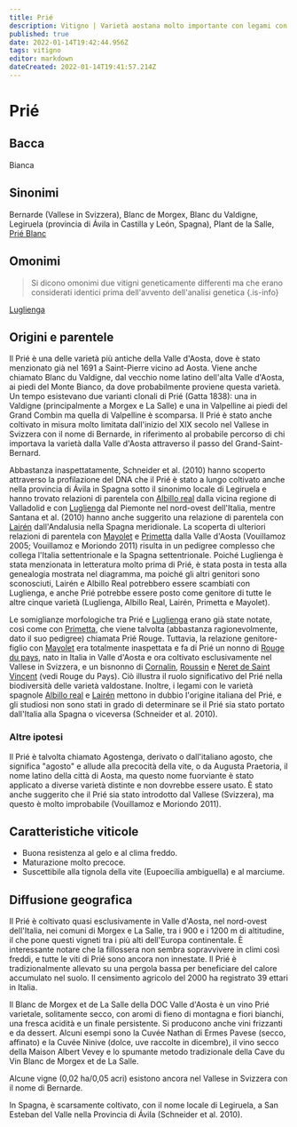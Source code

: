 ```yaml
---
title: Prié
description: Vitigno | Varietà aostana molto importante con legami con la Spagna e la Svizzera.
published: true
date: 2022-01-14T19:42:44.956Z
tags: vitigno
editor: markdown
dateCreated: 2022-01-14T19:41:57.214Z
---
```


# Prié

## Bacca
Bianca

## Sinonimi
Bernarde (Vallese in Svizzera), Blanc de Morgex, Blanc du Valdigne, Legiruela (provincia di Ávila in Castilla y León, Spagna), Plant de la Salle, [Prié Blanc](/vitigni/Italia/prie-blanc)

## Omonimi
> Si dicono omonimi due vitigni geneticamente differenti ma che erano considerati identici prima dell'avvento dell'analisi genetica
{.is-info}

[Luglienga](/vitigni/Italia/luglienga)


## Origini e parentele
Il Prié è una delle varietà più antiche della Valle d'Aosta, dove è stato menzionato già nel 1691 a Saint-Pierre vicino ad Aosta. Viene anche chiamato Blanc du Valdigne, dal vecchio nome latino dell'alta Valle d'Aosta, ai piedi del Monte Bianco, da dove probabilmente proviene questa varietà. Un tempo esistevano due varianti clonali di Prié (Gatta 1838): una in Valdigne (principalmente a Morgex e La Salle) e una in Valpelline ai piedi del Grand Combin ma quella di Valpelline è scomparsa. Il Prié è stato anche coltivato in misura molto limitata dall'inizio del XIX secolo nel Vallese in Svizzera con il nome di Bernarde, in riferimento al probabile percorso di chi importava la varietà dalla Valle d'Aosta attraverso il passo del Grand-Saint-Bernard.

Abbastanza inaspettatamente, Schneider et al. (2010) hanno scoperto attraverso la profilazione del DNA che il Prié è stato a lungo coltivato anche nella provincia di Ávila in Spagna sotto il sinonimo locale di Legiruela e hanno trovato relazioni di parentela con [Albillo real](/vitigni/Spagna/albillo-real) dalla vicina regione di Valladolid e con [Luglienga](/vitigni/Italia/luglienga) dal Piemonte nel nord-ovest dell'Italia, mentre Santana et al. (2010) hanno anche suggerito una relazione di parentela con [Lairén](/vitigni/Spagna/lairen) dall'Andalusia nella Spagna meridionale. La scoperta di ulteriori relazioni di parentela con [Mayolet](/vitigni/Italia/mayolet) e [Primetta](/vitigni/Italia/primetta) dalla Valle d'Aosta (Vouillamoz 2005; Vouillamoz e Moriondo 2011) risulta in un pedigree complesso che collega l'Italia settentrionale e la Spagna settentrionale. Poiché Luglienga è stata menzionata in letteratura molto prima di Prié, è stata posta in testa alla genealogia mostrata nel diagramma, ma poiché gli altri genitori sono sconosciuti, Lairén e Albillo Real potrebbero essere scambiati con Luglienga, e anche Prié potrebbe essere posto come genitore di tutte le altre cinque varietà (Luglienga, Albillo Real, Lairén, Primetta e Mayolet).

Le somiglianze morfologiche tra Prié e [Luglienga](/vitigni/Italia/luglienga) erano già state notate, così come con [Primetta](/vitigni/Italia/primetta), che viene talvolta (abbastanza ragionevolmente, dato il suo pedigree) chiamata Prié Rouge. Tuttavia, la relazione genitore-figlio con [Mayolet](/vitigni/Italia/mayolet) era totalmente inaspettata e fa di Prié un nonno di [Rouge du pays](/vitigni/Italia/rouge-du-pays), nato in Italia in Valle d'Aosta e ora coltivato esclusivamente nel Vallese in Svizzera, e un bisnonno di [Cornalin](/vitigni/Italia/cornalin), [Roussin](/vitigni/Francia/Roussin) e [Neret de Saint Vincent](/vitigni/Francia/neret-de-saint-vincent) (vedi Rouge du Pays). Ciò illustra il ruolo significativo del Prié nella biodiversità delle varietà valdostane. Inoltre, i legami con le varietà spagnole [Albillo real](/vitigni/Spagna/albillo-real) e [Lairén](/vitigni/Spagna/lairen) mettono in dubbio l'origine italiana del Prié, e gli studiosi non sono stati in grado di determinare se il Prié sia stato portato dall'Italia alla Spagna o viceversa (Schneider et al. 2010).

### Altre ipotesi

Il Prié è talvolta chiamato Agostenga, derivato o dall'italiano agosto, che significa "agosto" e allude alla precocità della vite, o da Augusta Praetoria, il nome latino della città di Aosta, ma questo nome fuorviante è stato applicato a diverse varietà distinte e non dovrebbe essere usato. È stato anche suggerito che il Prié sia stato introdotto dal Vallese (Svizzera), ma questo è molto improbabile (Vouillamoz e Moriondo 2011).

## Caratteristiche viticole

- Buona resistenza al gelo e al clima freddo. 
- Maturazione molto precoce. 
- Suscettibile alla tignola della vite (Eupoecilia ambiguella) e al marciume.

## Diffusione geografica

Il Prié è coltivato quasi esclusivamente in Valle d'Aosta, nel nord-ovest dell'Italia, nei comuni di Morgex e La Salle, tra i 900 e i 1200 m di altitudine, il che pone questi vigneti tra i più alti dell'Europa continentale. È interessante notare che la fillossera non sembra sopravvivere in climi così freddi, e tutte le viti di Prié sono ancora non innestate. Il Prié è tradizionalmente allevato su una pergola bassa per beneficiare del calore accumulato nel suolo. Il censimento agricolo del 2000 ha registrato 39 ettari in Italia.

Il Blanc de Morgex et de La Salle della DOC Valle d'Aosta è un vino Prié varietale, solitamente secco, con aromi di fieno di montagna e fiori bianchi, una fresca acidità e un finale persistente. Si producono anche vini frizzanti e da dessert. Alcuni esempi sono la Cuvée Nathan di Ermes Pavese (secco, affinato) e la Cuvée Ninive (dolce, uve raccolte in dicembre), il vino secco della Maison Albert Vevey e lo spumante metodo tradizionale della Cave du Vin Blanc de Morgex et de La Salle.

Alcune vigne (0,02 ha/0,05 acri) esistono ancora nel Vallese in Svizzera con il nome di Bernarde.

In Spagna, è scarsamente coltivato, con il nome locale di Legiruela, a San Esteban del Valle nella Provincia di Ávila (Schneider et al. 2010).